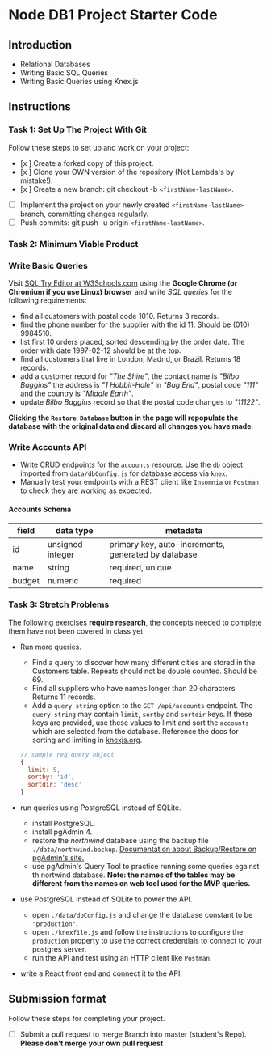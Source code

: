 # Node DB1 Project Starter Code

## Introduction

- Relational Databases
- Writing Basic SQL Queries
- Writing Basic Queries using Knex.js

## Instructions

### Task 1: Set Up The Project With Git

Follow these steps to set up and work on your project:

- [x ] Create a forked copy of this project.
- [x ] Clone your OWN version of the repository (Not Lambda's by mistake!).
- [x ] Create a new branch: git checkout -b `<firstName-lastName>`.
- [ ] Implement the project on your newly created `<firstName-lastName>` branch, committing changes regularly.
- [ ] Push commits: git push -u origin `<firstName-lastName>`.

### Task 2: Minimum Viable Product

### Write Basic Queries

Visit [SQL Try Editor at W3Schools.com](https://www.w3schools.com/Sql/trysql.asp?filename=trysql_select_all) using the **Google Chrome (or Chromium if you use Linux) browser** and write _SQL queries_ for the following requirements:

- find all customers with postal code 1010. Returns 3 records.
- find the phone number for the supplier with the id 11. Should be (010) 9984510.
- list first 10 orders placed, sorted descending by the order date. The order with date 1997-02-12 should be at the top.
- find all customers that live in London, Madrid, or Brazil. Returns 18 records.
- add a customer record for _"The Shire"_, the contact name is _"Bilbo Baggins"_ the address is _"1 Hobbit-Hole"_ in _"Bag End"_, postal code _"111"_ and the country is _"Middle Earth"_.
- update _Bilbo Baggins_ record so that the postal code changes to _"11122"_.

**Clicking the `Restore Database` button in the page will repopulate the database with the original data and discard all changes you have made**.

### Write Accounts API

- Write CRUD endpoints for the `accounts` resource. Use the `db` object imported from `data/dbConfig.js` for database access via `knex`.
- Manually test your endpoints with a REST client like `Insomnia` or `Postman` to check they are working as expected.

#### Accounts Schema

| field  | data type        | metadata                                            |
| ------ | ---------------- | --------------------------------------------------- |
| id     | unsigned integer | primary key, auto-increments, generated by database |
| name   | string           | required, unique                                    |
| budget | numeric          | required                                            |

### Task 3: Stretch Problems

The following exercises **require research**, the concepts needed to complete them have not been covered in class yet.

- Run more queries.

  - Find a query to discover how many different cities are stored in the Customers table. Repeats should not be double counted. Should be 69.
  - Find all suppliers who have names longer than 20 characters. Returns 11 records.
  - Add a `query string` option to the `GET /api/accounts` endpoint. The `query string` may contain `limit`, `sortby` and `sortdir` keys. If these keys are provided, use these values to limit and sort the `accounts` which are selected from the database. Reference the docs for sorting and limiting in [knexjs.org](http://knexjs.org/).

  ```js
  // sample req.query object
  {
    limit: 5,
    sortby: 'id',
    sortdir: 'desc'
  }
  ```

- run queries using PostgreSQL instead of SQLite.
  - install PostgreSQL.
  - install pgAdmin 4.
  - restore the _northwind_ database using the backup file `./data/northwind.backup`. [Documentation about Backup/Restore on pgAdmin's site.](https://www.pgadmin.org/docs/pgadmin4/development/backup_and_restore.html)
  - use pgAdmin's Query Tool to practice running some queries egainst th nortwind database. **Note: the names of the tables may be different from the names on web tool used for the MVP queries.**
- use PostgreSQL instead of SQLite to power the API.
  - open `./data/dbConfig.js` and change the database constant to be `"production"`.
  - open `./knexfile.js` and follow the instructions to configure the `production` property to use the correct credentials to connect to your postgres server.
  - run the API and test using an HTTP client like `Postman`.
- write a React front end and connect it to the API.

## Submission format

Follow these steps for completing your project.

- [ ] Submit a pull request to merge <firstName-lastName> Branch into master (student's  Repo). **Please don't merge your own pull request**
